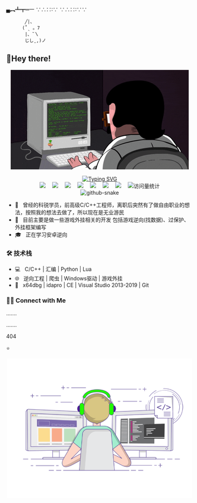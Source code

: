   ▄︻┻┳═一 ∵∴∷∶∵ ∵∴∷∶∵∵

           ╱|、
          (˚ˎ 。7  
           |、˜〵          
           じしˍ,)ノ 

   <h2> 🙋Hey there! </h2>
<div align="center">
<!-- knock code pictures 敲代码的图片 -->
  <img align="center" src="https://github.com/MrXiao7/MrXiao7/blob/main/coding.gif" /><br>
</div>
</br>
  <div align="center">

  <!-- dynamic typing effect 动态打字效果 -->
  <div align="center">
    <a href="">
      <img src="https://readme-typing-svg.demolab.com?font=Fira+Code&pause=1000&width=450&lines=cout<<%22Hello%2C%20World%22<<endl%3B;哦豁，忘记打分号了!&center=true&size=27" alt="Typing SVG" />
    </a>
  </div>

  

  <!-- profile logo 个人资料徽标 -->
  <div align="center">
    <a href="/"><img src="https://img.shields.io/badge/Website-博客-blue" /></a>&emsp;
    <a href="/"><img src="https://img.shields.io/badge/Twitter-推特-blue" /></a>&emsp;
    <a href=""><img src="https://img.shields.io/badge/YouTube-油管-c32136" /></a>&emsp;
    <a href=""><img src="https://img.shields.io/badge/WeChat-微信-07c160" /></a>&emsp;
    <a href="/"><img src="https://img.shields.io/badge/Bilibili-B站-ff69b4" /></a>&emsp;
    <a href="/"><img src="https://img.shields.io/badge/CSDN-论坛-c32136" /></a>&emsp;
    <a href="/"><img src="https://img.shields.io/badge/Zhihu-知乎-blue" /></a>&emsp;
    <!-- visitor statistics logo 访问量统计徽标 -->
    <img src="https://komarev.com/ghpvc/?username=MrXiao7&label=Views&color=0e75b6&style=flat" alt="访问量统计" />
  </div>

<!-- Snake Code Contribution Map 贪吃蛇代码贡献图 -->
<picture>
  <source media="(prefers-color-scheme: dark)" srcset="https://cdn.jsdelivr.net/gh/sun0225SUN/sun0225SUN/profile-snake-contrib/github-contribution-grid-snake-dark.svg" />
  <source media="(prefers-color-scheme: light)" srcset="https://cdn.jsdelivr.net/gh/sun0225SUN/sun0225SUN/profile-snake-contrib/github-contribution-grid-snake.svg" />
  <img alt="github-snake" src="https://cdn.jsdelivr.net/gh/sun0225SUN/sun0225SUN/profile-snake-contrib/github-contribution-grid-snake-dark.svg" />
</picture>

</div>

- 🔭 &nbsp; 曾经的科锐学员，前高级C/C++工程师，离职后突然有了做自由职业的想法，按照我的想法去做了，所以现在是无业游民
- 🤔 &nbsp; 目前主要是做一些游戏外挂相关的开发 包括游戏逆向(找数据)、过保护、外挂框架编写
- 🎓 &nbsp; 正在学习安卓逆向


<h3>🛠 技术栈</h3>

- 💻 &nbsp; C/C++ | 汇编 | Python | Lua
- 🌐 &nbsp; 逆向工程 | 爬虫 | Windows驱动 | 游戏外挂  
- 🔧 &nbsp; x64dbg | idapro | CE | Visual Studio 2013-2019 | Git





<h3> 🤝🏻 Connect with Me </h3>

.......

.......

404

⭐️ 
<div align="center">
<img align="center" alt="GIF" src="https://github.com/MrXiao7/MrXiao7/blob/main/gif3.gif" width="500"/>
  </div>

